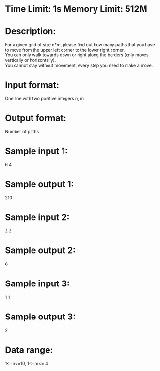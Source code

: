 # Time Limit: 1s Memory Limit: 512M

# Description:
For a given grid of size n*m, please find out how many paths that you have to move from the upper left corner to the lower right corner.<br>
You can only walk towards down or right along the borders (only moves vertically or horizontally).<br>
You cannot stay without movement, every step you need to make a move.<br>

 

# Input format:
One line with two positive integers n, m


# Output format:
Number of paths

 

# Sample input 1:
6 4

# Sample output 1:
210

 

# Sample input 2:
2 2

# Sample output 2:
6

 

# Sample input 3:
1 1

# Sample output 3:
2

 

# Data range:

1<=n<=10, 1<=m<= 4
